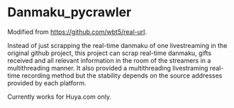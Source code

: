 # Danmaku_pycrawler
Modified from https://github.com/wbt5/real-url.

Instead of just scrapping the real-time danmaku of one livestreaming in the original github project, this project can scrap real-time danmaku, gifts received and all relevant information in the room of the streamers in a multithreading manner. It also provided a multithreading livestraming real-time recording method but the stability depends on the source addresses provided by each platform.

Currently works for Huya.com only.
